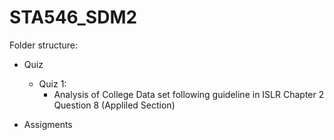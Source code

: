 # STA546_SDM2

Folder structure:
- Quiz
  - Quiz 1:
    - Analysis of College Data set following guideline in ISLR Chapter 2 Question 8 (Appliled Section)
    
- Assigments

